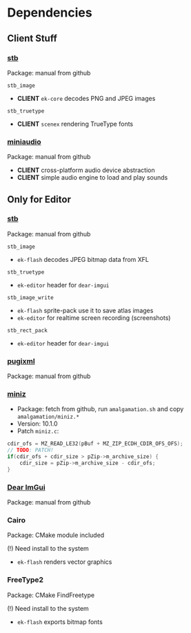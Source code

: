 # Dependencies

## Client Stuff

### [stb](https://github.com/nothings/stb)

Package: manual from github

`stb_image`

- **CLIENT** `ek-core` decodes PNG and JPEG images

`stb_truetype`

- **CLIENT** `scenex` rendering TrueType fonts

### [miniaudio](https://github.com/mackron/miniaudio)

Package: manual from github

- **CLIENT** cross-platform audio device abstraction
- **CLIENT** simple audio engine to load and play sounds

## Only for Editor

### [stb](https://github.com/nothings/stb)

Package: manual from github

`stb_image`

- `ek-flash` decodes JPEG bitmap data from XFL

`stb_truetype`

- `ek-editor` header for `dear-imgui`

`stb_image_write`

- `ek-flash` sprite-pack use it to save atlas images
- `ek-editor` for realtime screen recording (screenshots)

`stb_rect_pack`

- `ek-editor` header for `dear-imgui`

### [pugixml](https://github.com/zeux/pugixml)

Package: manual from github

### [miniz](https://github.com/richgel999/miniz)

- Package: fetch from github, run `amalgamation.sh` and copy `amalgamation/miniz.*` 
- Version: 10.1.0
- Patch `miniz.c`: 
```c
cdir_ofs = MZ_READ_LE32(pBuf + MZ_ZIP_ECDH_CDIR_OFS_OFS);
// TODO: PATCH!
if(cdir_ofs + cdir_size > pZip->m_archive_size) {
    cdir_size = pZip->m_archive_size - cdir_ofs;
}
```

### [Dear ImGui](https://github.com/ocornut/imgui)

Package: manual from github

### Cairo

Package: CMake module included

(!) Need install to the system

- `ek-flash` renders vector graphics

### FreeType2

Package: CMake FindFreetype

(!) Need install to the system

- `ek-flash` exports bitmap fonts